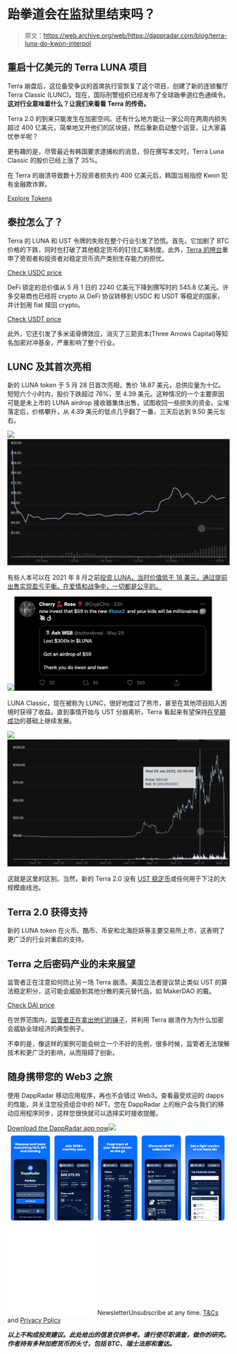 # 跆拳道会在监狱里结束吗？

> 原文：<https://web.archive.org/web/https://dappradar.com/blog/terra-luna-do-kwon-interpol>

## 重启十亿美元的 Terra LUNA 项目

Terra 崩盘后，这位备受争议的首席执行官恢复了这个项目，创建了新的连锁餐厅 Terra Classic (LUNC)。现在，国际刑警组织已经发布了全球跆拳道红色通缉令。 **这对行业意味着什么？让我们来看看 Terra 的传奇。**

Terra 2.0 的到来只能发生在加密空间。还有什么地方能让一家公司在两周内损失超过 400 亿美元，简单地叉开他们的区块链，然后重新启动整个运营，让大家喜忧参半呢？

更有趣的是，尽管最近有韩国要求逮捕权的消息，但在撰写本文时，Terra Luna Classic 的股价已经上涨了 35%。

在 Terra 的崩溃导致数十万投资者损失约 400 亿美元后，韩国当局指控 Kwon 犯有金融欺诈罪。

[Explore Tokens](https://web.archive.org/web/20221127190714/https://dappradar.com/hub/tokens/ethereum/all/1)

## 泰拉怎么了？

Terra 的 LUNA 和 UST 令牌的失败在整个行业引发了恐慌。首先，它加剧了 BTC 价格的下跌，同时也打破了其他稳定货币的钉住汇率制度。此外，[Terra 的垮台](https://web.archive.org/web/20221127190714/https://dappradar.com/blog/terra-validators-pause-network-as-luna-drops-to-zero/)重申了旁观者和投资者对稳定货币资产类别生存能力的担忧。

[Check USDC price](https://web.archive.org/web/20221127190714/https://dappradar.com/hub/token/eth/USDC?from=0xa0b86991c6218b36c1d19d4a2e9eb0ce3606eb48)

DeFi 锁定的总价值从 5 月 1 日的 2240 亿美元下降到撰写时的 545.8 亿美元。许多交易商也已经将 crypto 从 DeFi 协议转移到 USDC 和 USDT 等稳定的国家，并计划用 fiat 赎回 crypto。

[Check USDT price](https://web.archive.org/web/20221127190714/https://dappradar.com/hub/token/eth/USDT?from=0xdac17f958d2ee523a2206206994597c13d831ec7)

此外，它还引发了多米诺骨牌效应，消灭了三箭资本(Three Arrows Capital)等知名加密对冲基金，严重影响了整个行业。

## LUNC 及其首次亮相

新的 LUNA token 于 5 月 28 日首次亮相，售价 18.87 美元，总供应量为十亿。短短六个小时内，股价下跌超过 76%，至 4.39 美元。这种情况的一个主要原因可能是未上市的 LUNA airdrop 接收器集体出售，试图收回一些损失的资金。尘埃落定后，价格攀升，从 4.39 美元的低点几乎翻了一番，三天后达到 9.50 美元左右。

![](img/d8918a499929e2ec812d4c2006eea407.png)![Terra 2.0](img/aaa3be1855cedd01fef577a1babd0907.png)

有些人本可以在 2021 年 8 月之前[投资 LUNA，当时价值低于 18 美元，通过提前出售实现盈亏平衡。在爱情和战争中，一切都是公平的。](https://web.archive.org/web/20221127190714/https://www.coingecko.com/en/coins/terra-luna-classic)

![](img/71141b700c45ee70dec41c9bacbd2eda.png)![](img/0c4c2cb9fb02e143320fc9336ffb9069.png)

LUNA Classic，现在被称为 LUNC，很好地度过了熊市，甚至在其他项目陷入困境时获得了收益。直到事情开始与 UST 分崩离析，Terra 看起来有望保持[在早期成功](/web/20221127190714/https://dappradar.com/blog/2021-dapp-industry-report/)的基础上继续发展。

![](img/56566ce3f5d369db410ede4a04a652e3.png)![Terra 2.0](img/9a09041c03720eb744c2d776c9355f10.png)

这就是这里的区别。当然，新的 Terra 2.0 没有 [UST 稳定币](/web/20221127190714/https://dappradar.com/blog/these-are-the-best-stablecoins-you-can-trust/)或任何用于下注的大规模曲线池。

## Terra 2.0 获得支持

新的 LUNA token 在火币、酷币、币安和北海巨妖等主要交易所上市，这表明了更广泛的行业对重启的支持。

## Terra 之后密码产业的未来展望

监管者正在注意如何防止另一场 Terra 崩溃。美国立法者提议禁止类似 UST 的算法稳定积分，这可能会威胁到其他分散的美元替代品，如 MakerDAO 的戴。

[Check DAI price](https://web.archive.org/web/20221127190714/https://dappradar.com/hub/token/eth/DAI?from=0x6b175474e89094c44da98b954eedeac495271d0f)

在世界范围内，[监管者正在拿出他们的锤子](https://web.archive.org/web/20221127190714/https://dappradar.com/blog/guide-to-all-crypto-regulations-worldwide/)，并利用 Terra 崩溃作为为什么加密会威胁全球经济的典型例子。

不幸的是，像这样的案例可能会树立一个不好的先例，很多时候，监管者无法理解技术和更广泛的影响，从而阻碍了创新。

## 随身携带您的 Web3 之旅

使用 DappRadar 移动应用程序，再也不会错过 Web3。查看最受欢迎的 dapps 的性能，并关注您投资组合中的 NFT。您在 DappRadar 上的帐户会与我们的移动应用程序同步，这样您很快就可以选择实时接收提醒。

[Download the DappRadar app now](https://web.archive.org/web/20221127190714/https://dappradar.app.link/blog)[](https://web.archive.org/web/20221127190714/https://play.google.com/store/apps/details?id=com.portfolio.dappradar)[![](img/a3634373d68930c5d4e8a7fce618f91f.png)<picture>![](img/998414f0e5a505f104bf4959ebb38dc9.png)</picture>](https://web.archive.org/web/20221127190714/https://play.google.com/store/apps/details?id=com.portfolio.dappradar)![](img/6d5a4a2d609c56e1a5771717e54ba759.png) NewsletterUnsubscribe at any time. [T&Cs](https://web.archive.org/web/20221127190714/https://dappradar.com/terms) and [Privacy Policy](https://web.archive.org/web/20221127190714/https://dappradar.com/privacy-policy)

***以上不构成投资建议。此处给出的信息仅供参考。请行使尽职调查，做你的研究。作者持有多种加密货币的头寸，包括 BTC、瑞士法郎和雷达。***